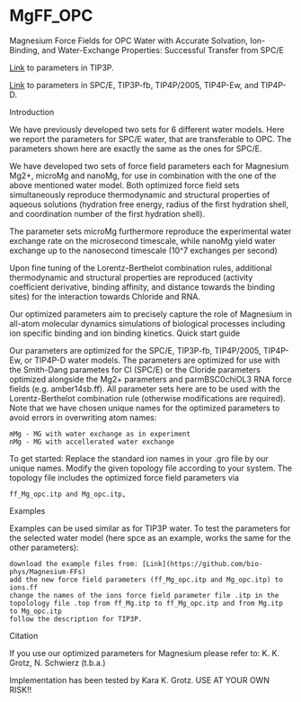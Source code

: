 # MgFF_OPC
Magnesium Force Fields for OPC Water with Accurate Solvation, Ion-Binding, and Water-Exchange Properties: Successful Transfer from SPC/E

[Link](https://github.com/bio-phys/Magnesium-FFs) to parameters in TIP3P.

[Link](https://github.com/bio-phys/optimizedMgFFs) to parameters in SPC/E, TIP3P-fb, TIP4P/2005, TIP4P-Ew, and TIP4P-D.


Introduction

We have previously developed two sets for 6 different water models. Here we report the parameters for SPC/E water, that are transferable to OPC. The parameters shown here are exactly the same as the ones for SPC/E. 

We have developed two sets of force field parameters each for Magnesium Mg2+, microMg and nanoMg, for use in combination with the one of the above mentioned water model. Both optimized force field sets simultaneously reproduce thermodynamic and structural properties of aqueous solutions (hydration free energy, radius of the first hydration shell, and coordination number of the first hydration shell).

The parameter sets microMg furthermore reproduce the experimental water exchange rate on the microsecond timescale, while nanoMg yield water exchange up to the nanosecond timescale (10^7 exchanges per second)

Upon fine tuning of the Lorentz-Berthelot combination rules, additional thermodynamic and structural properties are reproduced (activity coefficient derivative, binding affinity, and distance towards the binding sites) for the interaction towards Chloride and RNA.

Our optimized parameters aim to precisely capture the role of Magnesium in all-atom molecular dynamics simulations of biological processes including ion specific binding and ion binding kinetics.
Quick start guide

Our parameters are optimized for the SPC/E, TIP3P-fb, TIP4P/2005, TIP4P-Ew, or TIP4P-D water models. The parameters are optimized for use with the Smith-Dang parametes for Cl (SPC/E) or the Cloride parameters optimized alongside the Mg2+ parameters and parmBSC0chiOL3 RNA force fields (e.g. amber14sb.ff). All parameter sets here are to be used with the Lorentz-Berthelot combination rule (otherwise modifications are required). Note that we have chosen unique names for the optimized parameters to avoid errors in overwriting atom names:

    mMg - MG with water exchange as in experiment
    nMg - MG with accellerated water exchange

To get started: Replace the standard ion names in your .gro file by our unique names. Modify the given topology file according to your system. The topology file includes the optimized force field parameters via

    ff_Mg_opc.itp and Mg_opc.itp,

Examples

Examples can be used similar as for TIP3P water. To test the parameters for the selected water model (here spce as an example, works the same for the other parameters):

    download the example files from: [Link](https://github.com/bio-phys/Magnesium-FFs)
    add the new force field parameters (ff_Mg_opc.itp and Mg_opc.itp) to ions.ff
    change the names of the ions force field parameter file .itp in the topolology file .top from ff_Mg.itp to ff_Mg_opc.itp and from Mg.itp to Mg_opc.itp
    follow the description for TIP3P.

Citation

If you use our optimized parameters for Magnesium please refer to: K. K. Grotz, N. Schwierz (t.b.a.)

Implementation has been tested by Kara K. Grotz. USE AT YOUR OWN RISK!!
